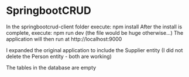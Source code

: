 # SpringbootCRUD

In the springbootcrud-client folder execute: npm install
After the install is complete, execute: npm run dev (the file would be huge otherwise...)
The application will then run at  http://localhost:9000

I expanded the original application to include the Supplier entity (I did not delete the Person entity - both are working)

The tables in the database are empty
